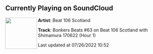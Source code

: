 ## Currently Playing on SoundCloud

[<img align="left" width="100" src="https://i1.sndcdn.com/artworks-qwcjYAx0BWgtqjId-5qoi0w-t500x500.jpg">](https://soundcloud.com/beat106scotland/bonkers-beats-63-on-beat-106-1)

**Artist**: Beat 106 Scotland 

**Track**: Bonkers Beats #63 on Beat 106 Scotland with Shimamura  170622 (Hour 1)

Last updated at 07/26/2022 10:52
